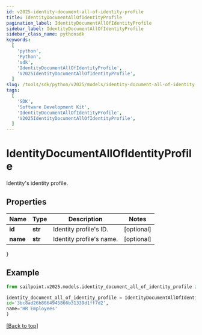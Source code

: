```yaml
---
id: v2025-identity-document-all-of-identity-profile
title: IdentityDocumentAllOfIdentityProfile
pagination_label: IdentityDocumentAllOfIdentityProfile
sidebar_label: IdentityDocumentAllOfIdentityProfile
sidebar_class_name: pythonsdk
keywords:
  [
    'python',
    'Python',
    'sdk',
    'IdentityDocumentAllOfIdentityProfile',
    'V2025IdentityDocumentAllOfIdentityProfile',
  ]
slug: /tools/sdk/python/v2025/models/identity-document-all-of-identity-profile
tags:
  [
    'SDK',
    'Software Development Kit',
    'IdentityDocumentAllOfIdentityProfile',
    'V2025IdentityDocumentAllOfIdentityProfile',
  ]
---
```


# IdentityDocumentAllOfIdentityProfile

Identity's identity profile.

## Properties

| Name     | Type    | Description              | Notes      |
| -------- | ------- | ------------------------ | ---------- |
| **id**   | **str** | Identity profile's ID.   | [optional] |
| **name** | **str** | Identity profile's name. | [optional] |

}

## Example

```python
from sailpoint.v2025.models.identity_document_all_of_identity_profile import IdentityDocumentAllOfIdentityProfile

identity_document_all_of_identity_profile = IdentityDocumentAllOfIdentityProfile(
id='3bc8ad26b8664945866b31339d1ff7d2',
name='HR Employees'
)

```

[[Back to top]](#)
